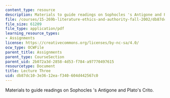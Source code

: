 ```yaml
---
content_type: resource
description: Materials to guide readings on Sophocles 's Antigone and Plato's Crito.
file: /courses/15-269b-literature-ethics-and-authority-fall-2002/db87dc103e3612eaf340604d442567c0_lecture3.pdf
file_size: 61209
file_type: application/pdf
learning_resource_types:
- Assignments
license: https://creativecommons.org/licenses/by-nc-sa/4.0/
ocw_type: OCWFile
parent_title: Assignments
parent_type: CourseSection
parent_uid: 2b072a3d-2858-4d53-f784-a97770497615
resourcetype: Document
title: Lecture Three
uid: db87dc10-3e36-12ea-f340-604d442567c0
---
```

Materials to guide readings on Sophocles 's Antigone and Plato's Crito.